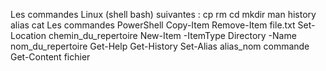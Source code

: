  Les commandes Linux (shell bash) suivantes :
cp
rm
cd
mkdir
man
history
alias
cat
  Les commandes PowerShell
Copy-Item
Remove-Item file.txt
Set-Location chemin_du_repertoire
New-Item -ItemType Directory -Name nom_du_repertoire
Get-Help 
Get-History
Set-Alias alias_nom commande
Get-Content fichier

